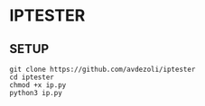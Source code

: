 # IPTESTER
## SETUP
```
git clone https://github.com/avdezoli/iptester
cd iptester
chmod +x ip.py
python3 ip.py
```
